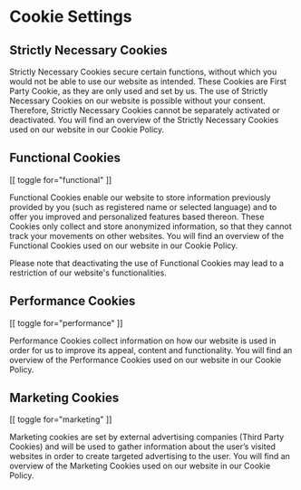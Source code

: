 # Cookie Settings

## Strictly Necessary Cookies

Strictly Necessary Cookies secure certain functions, without which you would not be able to use our website as intended. These Cookies are First Party Cookie, as they are only used and set by us. The use of Strictly Necessary Cookies on our website is possible without your consent. Therefore, Strictly Necessary Cookies cannot be separately activated or deactivated. You will find an overview of the Strictly Necessary Cookies used on our website in our Cookie Policy.

## Functional Cookies

[[ toggle for="functional" ]]

Functional Cookies enable our website to store information previously provided by you (such as registered name or selected language) and to offer you improved and personalized features based thereon. These Cookies only collect and store anonymized information, so that they cannot track your movements on other websites. You will find an overview of the Functional Cookies used on our website in our Cookie Policy.

Please note that deactivating the use of Functional Cookies may lead to a restriction of our website's functionalities.

## Performance Cookies

[[ toggle for="performance" ]]

Performance Cookies collect information on how our website is used in order for us to improve its appeal, content and functionality. You will find an overview of the Performance Cookies used on our website in our Cookie Policy.

##  Marketing Cookies

[[ toggle for="marketing" ]]

Marketing cookies are set by external advertising companies (Third Party Cookies) and will be used to gather information about the user’s visited websites in order to create targeted advertising to the user. You will find an overview of the Marketing Cookies used on our website in our Cookie Policy.
